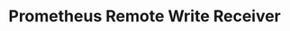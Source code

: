 # Prometheus Remote Write Receiver
<!-- status autogenerated section -->
<!-- end autogenerated section -->